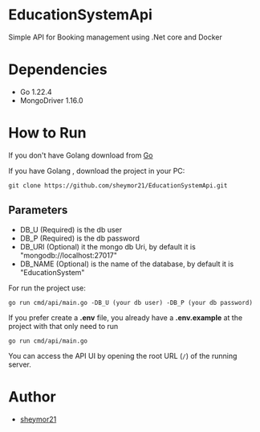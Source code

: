 # EducationSystemApi

Simple API for Booking management using .Net core and Docker

# Dependencies

- Go 1.22.4
- MongoDriver 1.16.0

# How to Run

If you don't have Golang download from  [Go](https://go.dev)

If you have Golang , download the project in your PC:

~~~
git clone https://github.com/sheymor21/EducationSystemApi.git
~~~

## Parameters

- DB_U (Required)  is the db user
- DB_P (Required)  is the db password
- DB_URI (Optional)  it the mongo db Uri, by default it is "mongodb://localhost:27017"
- DB_NAME (Optional) is the name of the database, by default it is "EducationSystem"

For run the project use:

~~~
go run cmd/api/main.go -DB_U (your db user) -DB_P (your db password)
~~~

If you prefer create a **.env** file, you already have a **.env.example** at the project with that only need to run
~~~
go run cmd/api/main.go
~~~

You can access the API UI by opening the root URL (`/`) of the running server.

# Author

- [sheymor21](https://github.com/sheymor21)